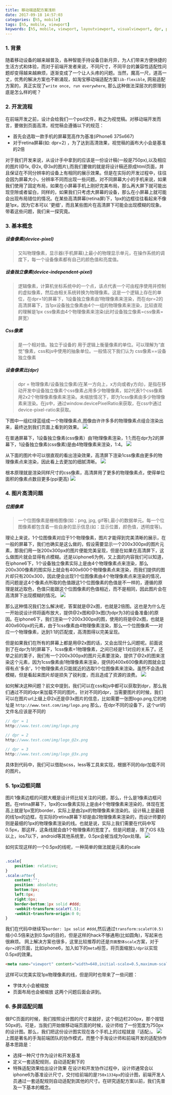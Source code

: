 ```yaml
---
title: 移动端适配方案浅析
date: 2017-09-18 14:57:03
categories: [h5, mobile]
tags: [h5, mobile, viewport]
keywords: [h5, mobile, viewport, layoutviewport, visualviewport, dpr, px, ppi, meta, device-width, 视口缩放, 移动端适配方案, flexible, lib-flexible, flexible分析, lib-flexible分析]
---
```


### 1. 背景
随着移动设备的越来越普及，各种智能手持设备日新月异，为人们带来方便快捷的生活方式和体验，而对于前端开发者来说，不同尺寸，不同平台的兼容性适配性问题却变得越来越麻烦，逐渐变成了一个让人头疼的问题。当然，魔高一尺，道高一丈，优秀的解决方案也不断涌现，如淘宝移动端适配方案`lib-flexible`, 网易适配方案的，真正实现了`write once, run everywhere`, 那么这种做法深层次的原理到底是怎么样的呢？

<!-- more -->

### 2. 开发流程
在前端开发之前，设计会给我们一个psd文件，称之为视觉稿。对移动端开发而言，要做到页面高清，视觉稿会遵循以下的规范：
* 首先会选取一款手机的屏幕宽高作为基准(iPhone6 375x667)
* 对于retina屏幕(如: dpr=2) ，为了达到高清效果，视觉稿的画布大小会是基准的2倍

对于我们开发来说，从设计手中拿到的应该是一份设计稿(一般是750px),以及相应的图片(@1x, @2x, @3x的图片),而我们要做的就是将设计稿还原成html页面，并且保证在不同分辨率的设备上有相同的展示效果。但是在实际的开发过程中，往往会因为屏幕大小，分辨率不同而出现一些问题。对不同屏幕大小的手机来说，如果我们使用了固定布局，如果在小屏幕手机上刚好完美布局，那么再大屏下就可能出现空隙或者留白，同样的，如果我们只考虑大屏幕的设备，那么在小屏幕上就可能会出现布局错位的情况。在某些高清屏幕(retina屏)下，1px的边框往往看起来不像是1px，因为它本可以 '更细'，而且某些图片在高清屏下可能会出现模糊的现象。带着这些问题，我们来一探究竟。

### 3. 基本概念
##### 设备像素(device-pixel)
> 又叫物理像素，显示器(手机屏幕)上最小的物理显示单元，在操作系统的调度下，每一个设备像素都有自己的颜色值和亮度值。
 
##### 设备独立像素(device-independent-pixel)
> 逻辑像素，计算机坐标系统中的一个点，该点代表一个可由程序使用并控制的虚拟像素，然后由相关系统转换为物理像素。这是一个逻辑上存在的单位，在dpr=1的屏幕下，1设备独立像素由1物理像素来渲染，而在dpr=2的高清屏幕下，当1px设备独立像素由4个一组的物理像素来渲染，比较直观的理解是1px css像素由4个物理像素来渲染(此时设备独立像素=css像素=屏宽）
 
##### Css像素
> 是一个相对值。独立于设备的 用于逻辑上衡量像素的单位。可以理解为“直觉”像素，css和js中使用的抽象单位。一般情况下我们认为  css像素==设备独立像素

##### 设备像素比(dpr)
> dpr = 物理像素/设备独立像素(在某一方向上，x方向或者y方向)，是指在移动开发中设备独立像素个css像素占用多少物理像素，如2代表1个css像素用2x2个物理像素像素来渲染。未缩放情况下，即为1css像素由多少物理像素来渲染。在js中，通过window.devicePixelRatio来获取，在css中通过device-pixel-ratio来获取。

下图中一组红绿蓝组成一个物理像素点,图像由许许多多的物理像素点组合渲染出来，最终达到我们页面上看到的效果。
![](http://7xt6mo.com1.z0.glb.clouddn.com/687474703a2f2f6f70656f6b6634756b2e626b742e636c6f7564646e2e636f6d2f312e6a706567.jpg)

在普通屏幕下，1设备独立像素(css像素）由1物理像素渲染，1:1;而在dpr为2的屏幕下，1设备独立像素(css像素)是由4物理像素来渲染，1:4。
![](http://7xt6mo.com1.z0.glb.clouddn.com/retina-web-3.jpg)

从下面的图片中可以很直观的看出渲染效果，高清屏下渲染1css像素由更多的物理像素点来渲染，因此看上去更加的细腻清晰。
![](http://7xt6mo.com1.z0.glb.clouddn.com/68747470733a2f2f7773332e73696e61696d672e636e2f6c617267652f303036744e6337396779316667396474786e396c7a6a333064773035726161722e6a7067.jpg)

根本原理就是渲染同样尺寸的css像素，高清屏用了更多的物理像素点，使得单位面积的像素点数目更多(ppi更高)
![](http://7xt6mo.com1.z0.glb.clouddn.com/3.png)

### 4. 图片高清问题
##### 位图像素
> 一个位图像素是栅格图像(如：png, jpg, gif等),最小的数据单元。每一个位图像素都包含着一些自身的显示信息(如：显示位置，颜色值，透明度等)。

理论上来说，1个位图像素对应于1个物理像素，图片才能得到完美清晰的展示，在一般的屏幕下，我们也确实是这么做的，假设需要显示一个200x300px的图片元素，那我们用一张200x300px的图片便能完美呈现，但是在如果在高清屏下，这么做图片就会显得有点模糊。还是以iphone6为例，又上面的内容我们可以知道，在iphone6下，1个设备独立像素实际上是由4个物理像素点来渲染，那么200x300像素的图实际上就会有400x600个物理像素点来渲染，而我们提供的图片却只有200x300，因此便会出现1个位图像素由4个物理像素点来渲染的情况，而问题是这4个像素点所取的色值跟这1个位图像素的色值是不一样的，遵循的原理是就近取色，色值只能跟这个位图像素的色值相近，而不是相同，因此图片会在高清屏下出现模糊的情况。
![](http://7xt6mo.com1.z0.glb.clouddn.com/4.png)

那么这种情况我们怎么解决呢，答案就是@2x图，也就是2倍图。这也是为什么在一开始说设计师将画布放大，提供@2x图和@3x图(为dpr为3的设备准备)的原因。在iphone6下，我们渲染一个200x300px的图，使用的将是@2x图，也就是400x600px的元素，由于1css像素由4物理像素渲染，那么一个位图像素一一对应一个物理像素，达到1:1的匹配度，高清图得以完美呈现。

但是如果我们在所有的屏幕上都是用@2x图的话，又会出现什么问题呢。前面说到了在dpr为1的屏幕下，1css像素=1物理像素，之间已经是1:1对应的关系了。还举之前的栗子，我们有一个200x300px的图片元素要渲染，提供了@2x的图来渲染这个元素，因为1css像素由1物理像素来渲染，提供的400x600像素的图就会显得有点'多余'，1个物理像素点只能就近的选取1个位图像素来渲染。虽然不会造成模糊，但是看起来图片却是损失了锐利度，而且造成了资源的浪费。
![](http://7xt6mo.com1.z0.glb.clouddn.com/2.png)

如何解决这种问题？前文中提到，我们可以在css和js中都可以获取到dpr，那么我们通过不同的dpr来加载不同的图片。针对不同的dpr，当需要图片的时候，我们可以在图片url上缀上@2x还是@3x图片的信息，比如需要一张图logo.png,它的地址是
`http://www.test.com/img/logo.png`
那么，在dpr不同的设备下，这个url的文件名应该是不同的
```js
// dpr = 1
http://www.test.com/img/logo.png

// dpr = 2
http://www.test.com/img/logo_@2x.png

// dpr = 3
http://www.test.com/img/logo_@3x.png
```
具体到代码中，我们可以借助scss，less等工具来实现，根据不同的dpr加载不同的图片。

### 5. 1px边框问题
图片1像素边框的问题大概是设计师比较关注的问题，那么，什么是1像素边框问题。在retina屏幕下，1px的css像素实际上是由4个物理像素来渲染的，体现在宽高上就是1px宽的border，实际上是由2px的物理像素来渲染的。设计稿上是最细的线1px的边框，在实际的retina屏幕下却是由2物理像素来渲染的，而设计师要的则是最细的1px的物理像素渲染的线。也就是说，实际上我们需要在代码中写0.5px，那这样，这条线就会由1个物理像素的宽度了。但是问题是，除了iOS 8及以上，ios7以下，android等其他系统里，0.5px会被当成为0px处理。
![](http://7xt6mo.com1.z0.glb.clouddn.com/1.png)

如何实现这样的一个0.5px的线呢，一种简单的做法就是元素的scale
```CSS

.scale{
    position: relative;
}
.scale:after{
    content:"";
    position: absolute;
    bottom:0px;
    left:0px;
    right:0px;
    border-bottom:1px solid #ddd;
    -webkit-transform:scaleY(.5);
    -webkit-transform-origin:0 0;
}

```

我们在代码中继续写`border: 1px solid #ddd`,然后通过`transform:scaleY(0.5)`缩小0.5倍来达到0.5px的目的，但是这样的hack不够通用(比如圆角)，写起来也很麻烦。
网上解决方案也很多，这里比较推荐的还是`页面整体scale`方案，对于`dpr=2`的页面，比如iphone6，加入如下的`meta`标签，将页面缩放`1/dpr`以实现0.5px的效果。
```html
<meta name="viewport" content="width=640,initial-scale=0.5,maximum-scale=0.5, minimum-scale=0.5,user-scalable=no">
```
这样可以完美实现1px物理像素的线，但是同时也带来了一些问题：
* 字体大小会被缩放
* 页面布局也会被缩放
这两个问题后面会讲到。

### 6. 多屏适配问题
做PC页面的时候，我们按照设计图的尺寸来就好，这个侧边栏200px，那个按钮50px的。可是，当我们开始做移动端页面的时候，设计师给了一份宽度为750px的设计图。那么，我们把这份设计图实现在各个手机上的过程就是『适配』。
![](http://7xt6mo.com1.z0.glb.clouddn.com/rem-6.jpg)
上图是著名的手淘前端团队的协作模式，而整个手淘设计师和前端开发的适配协作基本思路是：
* 选择一种尺寸作为设计和开发基准
* 定义一套适配规则，自动适配剩下的
* 特殊适配效果给出设计效果
在设计和开发协作过程中，设计师通常会以iphone6为基准设计尺寸，交付给前端的是`750x1334px`的设计图，前端开发人员通过一套适配规则自动适配到其他的尺寸。在研究适配方案以前，我们先普及一下基本的概念。